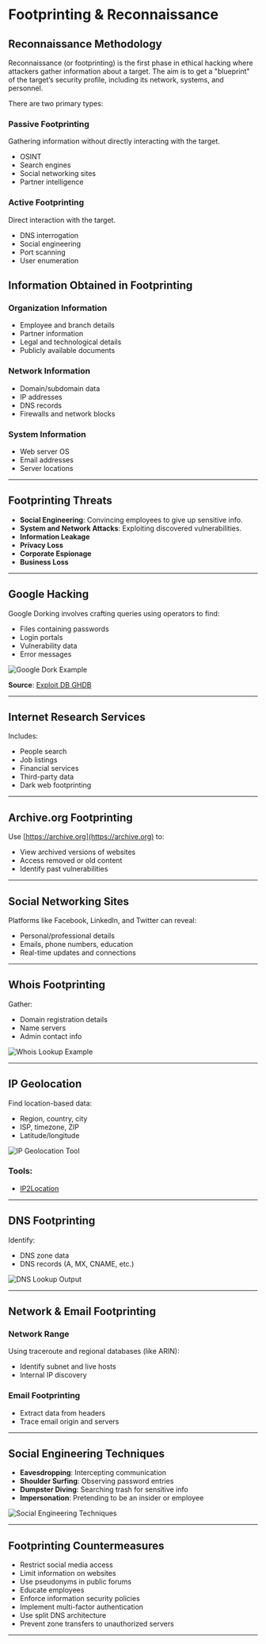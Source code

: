 
# Footprinting & Reconnaissance

## Reconnaissance Methodology

Reconnaissance (or footprinting) is the first phase in ethical hacking where attackers gather information about a target. The aim is to get a "blueprint" of the target’s security profile, including its network, systems, and personnel. 

There are two primary types:

### Passive Footprinting

Gathering information without directly interacting with the target.
- OSINT
- Search engines
- Social networking sites
- Partner intelligence

### Active Footprinting

Direct interaction with the target.
- DNS interrogation
- Social engineering
- Port scanning
- User enumeration

## Information Obtained in Footprinting

### Organization Information
- Employee and branch details
- Partner information
- Legal and technological details
- Publicly available documents

### Network Information
- Domain/subdomain data
- IP addresses
- DNS records
- Firewalls and network blocks

### System Information
- Web server OS
- Email addresses
- Server locations

---

## Footprinting Threats

- **Social Engineering**: Convincing employees to give up sensitive info.
- **System and Network Attacks**: Exploiting discovered vulnerabilities.
- **Information Leakage**
- **Privacy Loss**
- **Corporate Espionage**
- **Business Loss**

---

## Google Hacking

Google Dorking involves crafting queries using operators to find:
- Files containing passwords
- Login portals
- Vulnerability data
- Error messages

![Google Dork Example](pdf_images/image_6_1.jpeg)

**Source**: [Exploit DB GHDB](https://www.exploit-db.com/google-hacking-database)

---

## Internet Research Services

Includes:
- People search
- Job listings
- Financial services
- Third-party data
- Dark web footprinting

---

## Archive.org Footprinting

Use [https://archive.org](https://archive.org) to:
- View archived versions of websites
- Access removed or old content
- Identify past vulnerabilities

---

## Social Networking Sites

Platforms like Facebook, LinkedIn, and Twitter can reveal:
- Personal/professional details
- Emails, phone numbers, education
- Real-time updates and connections

---

## Whois Footprinting

Gather:
- Domain registration details
- Name servers
- Admin contact info

![Whois Lookup Example](pdf_images/image_5_1.jpeg)

---

## IP Geolocation

Find location-based data:
- Region, country, city
- ISP, timezone, ZIP
- Latitude/longitude

![IP Geolocation Tool](pdf_images/image_4_1.jpeg)

### Tools:
- [IP2Location](https://www.ip2location.com)

---

## DNS Footprinting

Identify:
- DNS zone data
- DNS records (A, MX, CNAME, etc.)

![DNS Lookup Output](pdf_images/image_8_1.jpeg)

---

## Network & Email Footprinting

### Network Range
Using traceroute and regional databases (like ARIN):
- Identify subnet and live hosts
- Internal IP discovery

### Email Footprinting
- Extract data from headers
- Trace email origin and servers

---

## Social Engineering Techniques

- **Eavesdropping**: Intercepting communication
- **Shoulder Surfing**: Observing password entries
- **Dumpster Diving**: Searching trash for sensitive info
- **Impersonation**: Pretending to be an insider or employee

![Social Engineering Techniques](pdf_images/image_9_1.jpeg)

---

## Footprinting Countermeasures

- Restrict social media access
- Limit information on websites
- Use pseudonyms in public forums
- Educate employees
- Enforce information security policies
- Implement multi-factor authentication
- Use split DNS architecture
- Prevent zone transfers to unauthorized servers

---
